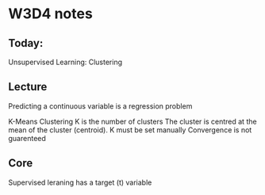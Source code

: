 # W3D4 notes
## Today:
Unsupervised Learning: Clustering

## Lecture
Predicting a continuous variable is a regression problem

K-Means Clustering
K is the number of clusters
The cluster is centred at the mean of the cluster (centroid).
K must be set manually
Convergence is not guarenteed

## Core
Supervised leraning has a target (t) variable